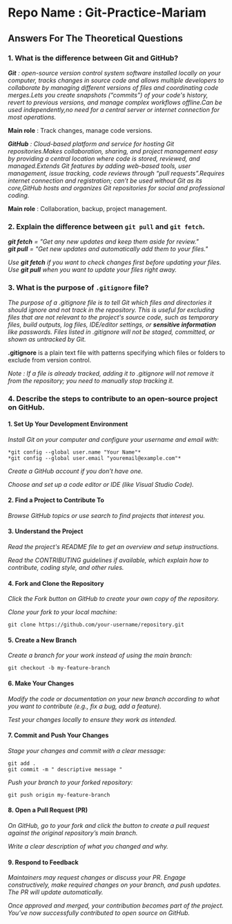 # Repo Name : Git-Practice-Mariam


## Answers For The Theoretical Questions 

### 1. What is the difference between Git and GitHub? 
_**Git** : open-source version control system software installed locally on your computer, tracks changes in source code and allows multiple developers to collaborate by managing different versions of files and coordinating code merges.Lets you create snapshots (“commits”) of your code's history, revert to previous versions, and manage complex workflows offline.Can be used independently,no need for a central server or internet connection for most operations._

**Main role** : Track changes, manage code versions. 

_**GitHub** : Cloud-based platform and service for hosting Git repositories.Makes collaboration, sharing, and project management easy by providing a central location where code is stored, reviewed, and managed.Extends Git features by adding web-based tools, user management, issue tracking, code reviews through “pull requests”.Requires internet connection and registration; can’t be used without Git as its core,GitHub hosts and organizes Git repositories for social and professional coding._

**Main role** : Collaboration, backup, project management. 

### 2. Explain the difference between `git pull` and `git fetch`. 
_**git fetch** = "Get any new updates and keep them aside for review."_  
_**git pull** = "Get new updates and automatically add them to your files."_

*Use **git fetch** if you want to check changes first before updating your files. Use **git pull** when you want to update your files right away.*

### 3.  What is the purpose of `.gitignore` file?
_The purpose of a .gitignore file is to tell Git which files and directories it should ignore and not track in the repository. This is useful for excluding files that are not relevant to the project's source code, such as temporary files, build outputs, log files, IDE/editor settings, or **sensitive information** like passwords. Files listed in .gitignore will not be staged, committed, or shown as untracked by Git._

**.gitignore** is a plain text file with patterns specifying which files or folders to exclude from version control.

*Note : If a file is already tracked, adding it to .gitignore will not remove it from the repository; you need to manually stop tracking it.*

### 4. Describe the steps to contribute to an open-source project on GitHub.
#### 1. Set Up Your Development Environment

  _Install Git on your computer and configure your username and email with:_

    *git config --global user.name "Your Name"*
    *git config --global user.email "youremail@example.com"*
  _Create a GitHub account if you don’t have one._

  _Choose and set up a code editor or IDE (like Visual Studio Code)._

#### 2. Find a Project to Contribute To

  _Browse GitHub topics or use search to find projects that interest you._

#### 3. Understand the Project

  _Read the project's README file to get an overview and setup instructions._

  _Read the CONTRIBUTING guidelines if available, which explain how to contribute, coding style, and other rules._

#### 4. Fork and Clone the Repository

  _Click the Fork button on GitHub to create your own copy of the repository._

  _Clone your fork to your local machine:_
  
    git clone https://github.com/your-username/repository.git
    
#### 5. Create a New Branch

  _Create a branch for your work instead of using the main branch:_

    git checkout -b my-feature-branch
    
#### 6. Make Your Changes

  _Modify the code or documentation on your new branch according to what you want to contribute (e.g., fix a bug, add a feature)._

  _Test your changes locally to ensure they work as intended._

#### 7. Commit and Push Your Changes

  _Stage your changes and commit with a clear message:_

    git add .
    git commit -m " descriptive message "  
    
  _Push your branch to your forked repository:_

    git push origin my-feature-branch
#### 8. Open a Pull Request (PR)

  _On GitHub, go to your fork and click the button to create a pull request against the original repository’s main branch._

  _Write a clear description of what you changed and why._

#### 9. Respond to Feedback

  _Maintainers may request changes or discuss your PR. Engage constructively, make required changes on your branch, and push updates. The PR will update automatically._

*Once approved and merged, your contribution becomes part of the project. You’ve now successfully contributed to open source on GitHub.*
